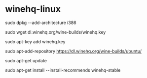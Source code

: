 # winehq-linux

sudo dpkg --add-architecture i386

sudo wget dl.winehq.org/wine-builds/winehq.key

sudo apt-key add winehq.key

sudo apt-add-repository https://dl.winehq.org/wine-builds/ubuntu/

sudo apt-get update

sudo apt-get install --install-recommends winehq-stable 
